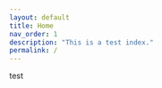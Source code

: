 ```yaml
---
layout: default
title: Home
nav_order: 1
description: "This is a test index."
permalink: /
---
```

test
